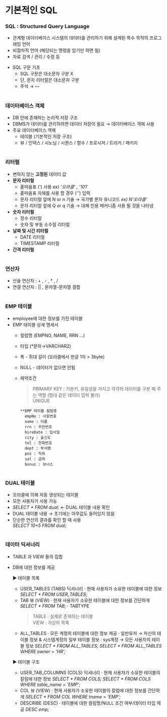 # 기본적인 SQL 

### SQL : Structured Query Language
 - 관계형 데이터베이스 시스템의 데이터를 관리하기 위해 설계된 특수 목적의 프로그래밍 언어  
 - 비절차적 언어 (해당되는 명령을 암기만 하면 됨) 
 - 자료 검색 / 관리 / 수정 등 
  * SQL 구문 기초  
    - SQL 구문은 대소문자 구분 X 
    - 단, 문자 리터럴은 대소문자 구분
    - 주석 → **--** 
#
### 데이터베이스 객체
 - DB 안에 존재하는 논리적 저장 구조 
 - DBMS가 데이터를 관리하려면 데이터 저장이 필요 → 데이터베이스 객체 사용 
 - 주요 데이터베이스 객체 
   - 테이블 (기본적인 저장 구조)
   - 뷰 / 인덱스 / 시노님 / 시퀀스 / 함수 / 프로시저 / 트리거 / 패키지  
   
#
### 리터럴
 - 변하지 않는 **고정된** 데이터 값 
 - **문자 리터럴** 
   - 홑따옴표 (') 사용  *ex) '오라클' , '101'*
   - 홑따옴표 자체를 사용 할 경우  ('')  입력 
   - 문자 리터럴 앞에 N or n 기술 → 국가별 문자 유니코드   *ex) N'오라클'* 
   - 문자 리터럴 앞에 Q or q 기술 → 대체 인용 메커니즘 사용 될 것을 나타냄    
 - **숫자 리터럴** 
   - 정수 리터럴
   - 숫자 및 부동 소수점 리터럴 
 - **날짜 및 시간 리터럴** 
   - DATE 리터럴 
   - TIMESTAMP 리터럴 
 - **간격 리터럴** 

#
### 연산자
 - 산술 연산자 : + , - , * , /
 - 연결 연산자 : || , 문자열-문자열 결합 

#
### EMP 테이블
 - employee에 대한 정보를 가진 테이블
 - EMP 테이블 상세 명세서 
   - 컬럼명 (EMPNO, NAME, RRN ...) 
   - 타입 (*문자→VARCHAR2) 
   - 폭 - 최대 길이 (오라클에서 한글 1자 > 3byte)  
   - NULL - 데이터가 없으면 안됨 
   - 제약조건 
     > PRIMARY KEY : 기본키, 유일성을 가지고 각각의 데이터를 구분 해 주는 역할 (절대 같은 데이터 입력 불가)    
     > UNIQUE 
	 
		 **EMP 테이블 컬럼명 
		   empNo : 사원번호
		   name : 이름
		   rrn : 주민번호
		   hireDate : 입사일
		   city : 출신도
		   tel : 전화번호
		   dept : 부서명
		   pos : 직위
		   sal : 급여
		   bonus : 보너스	 

#	 
### DUAL 테이블
 - 오라클에 의해 자동 생성되는 테이블 
 - 모든 사용자가 사용 가능 
 - *SELECT * FROM dual;* ← DUAL 테이블 내용 확인 
 - DUAL 테이블 내용 
   → 초기에는 아무값도 들어있지 않음 	 
 - 단순한 연산의 결과를 확인 할 때 사용    
	  *SELECT 10+5 FROM dual;*
	 
#	 
### 데이터 딕셔너리
 - TABLE 과 VIEW 들의 집합 
 - DB에 대한 정보를 제공 
 
	▶ 테이블 목록
	 - USER_TABLES (TABS) 딕셔너리 
	   · 현재 사용자가 소유한 테이블에 대한 정보 
		  *SELECT * FROM USER_TABLES;*
	 - TAB 뷰 (VIEW) 
	   · 현재 사용자가 소유한 테이블에 대한 정보를 간단하게 
	      *SELECT * FROM TAB;*
	   · TABTYPE 
		  > TABLE : 실제로 존재하는 테이블    
		  > VIEW  : 가상의 목록 
	 - ALL_TABLES 
	   · 모든 계정의 테이블에 대한 정보 제공 
	   · 일반유저 → 자신의 테이블 정보 & 시스템계정의 일부 테이블 정보 
	   · sys계정 → 모든 사용자의 테이블 정보 
		  *SELECT * FROM ALL_TABLES;*
		  *SELECT * FROM ALL_TABLES WHERE owner = 'HR';*
	  
	▶ 테이블 구조 
	 - USER_TAB_COLUMNS (COLS) 딕셔너리 
	   · 현재 사용자가 소유한 테이블의 칼럼에 대한 정보 
		  *SELECT * FROM COLS;*
		  *SELECT * FROM COLS WHERE table_name = 'EMP';*
	 - COL 뷰 (VIEW) 
	   · 현재 사용자가 소유한 테이블의 칼럼에 대한 정보를 간단하게 
		  *SELECT * FROM COL WHERE tname = 'EMP';*
	 - DESCRIBE (DESC) 
	   · 테이블에 대한 컬럼명/NULL 조건 여부/데이터 타입 제공 
		  *DESC emp;*  
   
